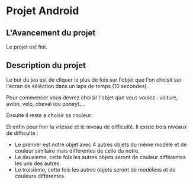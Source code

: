 # Projet Android
## L'Avancement du projet 

  Le projet est fini.
  
## Description du projet
  
  Le but du jeu est de cliquer le plus de fois sur l'objet que l'on choisit sur l'écran de séléction dans un laps de temps (10 secondes).
  
  Pour commencer vous devrez choisir l'objet que vous voulez : voiture, avion, velo, cheval (ou poney),...
  
  Ensuite il reste a choisir sa couleur.
  
  Et enfin pour finir la vitesse et le niveau de difficulté. Il existe trois niveaux de difficulté : 
 
* Le premier est notre objet avec 4 autres objets du même modèle et de couleur similaire mais différentes de celle du notre.   
* Le deuxième, cette fois les autres objets seront de couleur différentes les uns des autres.
* Le troisième, cette fois les autres objets seront de modèless et de couleurs différentes.
    
